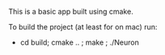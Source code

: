 This is a basic app built using cmake.

To build the project (at least for on mac) run:
- cd build; cmake .. ; make ; ./Neuron

